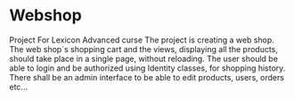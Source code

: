 # Webshop
Project For Lexicon Advanced curse
The project is creating a web shop. The web shop´s shopping cart and the views, displaying all the products, should take place in a single page, without reloading. The user should be able to login and be authorized using Identity classes, for shopping history. There shall be an admin interface to be able to edit products, users, orders etc...
